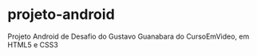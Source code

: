 # projeto-android
 Projeto Android de Desafio do Gustavo Guanabara do CursoEmVideo, em HTML5 e CSS3
